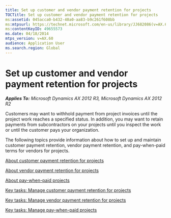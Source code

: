 ```yaml
---
title: Set up customer and vendor payment retention for projects
TOCTitle: Set up customer and vendor payment retention for projects
ms:assetid: 045acca0-b432-40a0-aa83-b9c261f608bb
ms:mtpsurl: https://technet.microsoft.com/en-us/library/JJ682086(v=AX.60)
ms:contentKeyID: 49655573
ms.date: 04/18/2014
mtps_version: v=AX.60
audience: Application User
ms.search.region: Global
---
```


# Set up customer and vendor payment retention for projects 


_**Applies To:** Microsoft Dynamics AX 2012 R3, Microsoft Dynamics AX 2012 R2_

Customers may want to withhold payment from project invoices until the project work reaches a specified status. In addition, you may want to retain payments from subcontractors on your projects until you inspect the work or until the customer pays your organization.

The following topics provide information about how to set up and maintain customer payment retention, vendor payment retention, and pay-when-paid terms for vendors for projects.

[About customer payment retention for projects](about-customer-payment-retention-for-projects.md)

[About vendor payment retention for projects](about-vendor-payment-retention-for-projects.md)

[About pay-when-paid projects](about-pay-when-paid-projects.md)

[Key tasks: Manage customer payment retention for projects](key-tasks-manage-customer-payment-retention-for-projects.md)

[Key tasks: Manage vendor payment retention for projects](key-tasks-manage-vendor-payment-retention-for-projects.md)

[Key tasks: Manage pay-when-paid projects](key-tasks-manage-pay-when-paid-projects.md)

  


